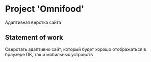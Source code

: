 # Project 'Omnifood'
Адаптивная верстка сайта

## Statement of work
Сверстать адаптивно сайт, который будет хорошо отображаться в браузере ПК, так и мобильных устройств